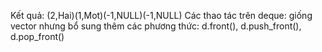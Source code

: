 Kết quả: (2,Hai)(1,Mot)(-1,NULL)(-1,NULL)
Các thao tác trên deque: giống vector nhưng bổ sung thêm các phương thức:
d.front(), d.push_front(), d.pop_front()